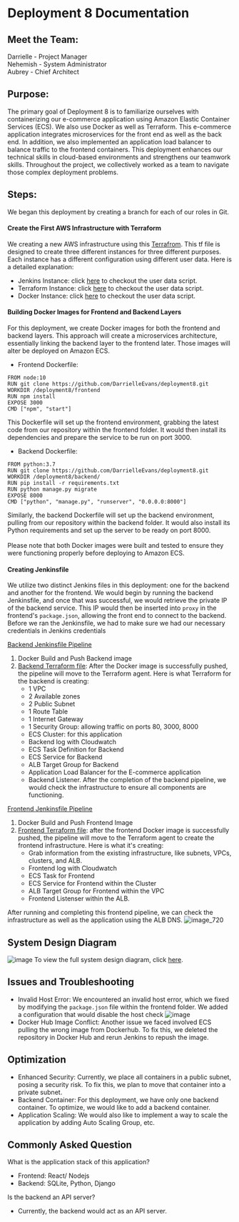# Deployment 8 Documentation 
## Meet the Team:
Darrielle - Project Manager <br>
Nehemish - System Administrator <br>
Aubrey - Chief Architect <br>

## Purpose:
The primary goal of Deployment 8 is to familiarize ourselves with containerizing our e-commerce application using Amazon Elastic Container Services (ECS). We also use Docker as well as Terraform. This e-commerce application integrates microservices for the front end as well as the back end. In addition, we also implemented an application load balancer to balance traffic to the frontend containers. This deployment enhances our technical skills in cloud-based environments and strengthens our teamwork skills. Throughout the project, we collectively worked as a team to navigate those complex deployment problems.


## Steps:
We began this deployment by creating a branch for each of our roles in Git.

#### Create the First AWS Infrastructure with Terraform 
We creating a new AWS infrastructure using this [Terrafrom](https://github.com/DarrielleEvans/deployment8/blob/main/first-infrastucture/main.tf). This tf file is designed to create three different instances for three different purposes. Each instance has a different configuration using different user data. Here is a detailed explanation:
 - Jenkins Instance: click [here](https://github.com/DarrielleEvans/deployment8/blob/main/first-infrastucture/deployjenkins.sh) to checkout the user data script.
 - Terraform Instance: click [here](https://github.com/DarrielleEvans/deployment8/blob/main/first-infrastucture/deployterraform.sh) to checkout the user data script.
 - Docker Instance: click [here](https://github.com/DarrielleEvans/deployment8/blob/main/first-infrastucture/deploydocker.sh) to checkout the user data script.


#### Building Docker Images for Frontend and Backend Layers
For this deployment, we create Docker images for both the frontend and backend layers. This approach will create a microservices architecture, essentially linking the backend layer to the frontend later. Those images will alter be deployed on Amazon ECS.
- Frontend Dockerfile:
```
FROM node:10
RUN git clone https://github.com/DarrielleEvans/deployment8.git
WORKDIR /deployment8/frontend
RUN npm install
EXPOSE 3000
CMD ["npm", "start"]
```
This Dockerfile will set up the frontend environment, grabbing the latest code from our repository within the frontend folder. It would then install its dependencies and prepare the service to be run on port 3000.

- Backend Dockerfile:
```
FROM python:3.7
RUN git clone https://github.com/DarrielleEvans/deployment8.git
WORKDIR /deployment8/backend/
RUN pip install -r requirements.txt
RUN python manage.py migrate
EXPOSE 8000
CMD ["python", "manage.py", "runserver", "0.0.0.0:8000"]
```
Similarly, the backend Dockerfile will set up the backend environment, pulling from our repository within the backend folder. It would also install its Python requirements and set up the server to be ready on port 8000.
<br>
<br>
Please note that both Docker images were built and tested to ensure they were functioning properly before deploying to Amazon ECS. 

#### Creating Jenkinsfile
We utilize two distinct Jenkins files in this deployment: one for the backend and another for the frontend. We would begin by running the backend Jenkinsfile, and once that was successful, we would retrieve the private IP of the backend service. This IP would then be inserted into `proxy` in the frontend's `package.json`, allowing the front end to connect to the backend. Before we ran the Jenkinsfile, we had to make sure we had our necessary credentials in Jenkins credentials

[Backend Jenkinsfile Pipeline](https://github.com/DarrielleEvans/deployment8/blob/main/Jenkinsfile_BE)
1) Docker Build and Push Backend image
2) [Backend Terraform file](https://github.com/DarrielleEvans/deployment8/blob/main/terraform/main.tf): After the Docker image is successfully pushed, the pipeline will move to the Terraform agent. Here is what Terraform for the backend is creating:
   - 1 VPC
   - 2 Available zones
   - 2 Public Subnet
   - 1 Route Table
   - 1 Internet Gateway
   - 1 Security Group: allowing traffic on ports 80, 3000, 8000
   - ECS Cluster: for this application
   - Backend log with Cloudwatch
   - ECS Task Definition for Backend
   - ECS Service for Backend
   - ALB Target Group for Backend
   - Application Load Balancer for the E-commerce application
   - Backend Listener.
After the completion of the backend pipeline, we would check the infrastructure to ensure all components are functioning.

[Frontend Jenkinsfile Pipeline](https://github.com/DarrielleEvans/deployment8/blob/main/Jenkinsfile_FE)
1) Docker Build and Push Frontend Image
2) [Frontend Terraform file](https://github.com/DarrielleEvans/deployment8/blob/main/terraform/frontend/main.tf): after the frontend Docker image is successfully pushed, the pipeline will move to the Terraform agent to create the frontend infrastructure. Here is what it's creating:
   - Grab information from the existing infrastructure, like subnets, VPCs, clusters, and ALB.
   - Frontend log with Cloudwatch
   - ECS Task for Frontend
   - ECS Service for Frontend within the Cluster
   - ALB Target Group for Frontend within the VPC
   - Frontend Listenser within the ALB.

After running and completing this frontend pipeline, we can check the infrastructure as well as the application using the ALB DNS. 
![image_720](https://github.com/DarrielleEvans/deployment8/assets/138344000/ed44cc1c-83f7-43c7-b113-c0d463105eec)

## System Design Diagram
![image](https://github.com/DarrielleEvans/deployment8/assets/138344000/cd39ab6f-7d20-4b9e-9ca1-1e57d73ce3c5)
To view the full system design diagram, click [here](https://github.com/DarrielleEvans/deployment8/blob/main/d8.drawio.png).

## Issues and Troubleshooting
- Invalid Host Error: We encountered an invalid host error, which we fixed by modifying the `package.json` file within the frontend folder. We added a configuration that would disable the host check
![image](https://github.com/DarrielleEvans/deployment8/assets/138344000/326cec76-0aab-4a56-8df3-44e7c6fa0e83)
- Docker Hub Image Conflict: Another issue we faced involved ECS pulling the wrong image from Dockerhub. To fix this, we deleted the repository in Docker Hub and rerun Jenkins to repush the image.

## Optimization
- Enhanced Security: Currently, we place all containers in a public subnet, posing a security risk. To fix this, we plan to move that container into a private subnet.
- Backend Container: For this deployment, we have only one backend container. To optimize, we would like to add a backend container.
- Application Scaling: We would also like to implement a way to scale the application by adding Auto Scaling Group, etc. 


## Commonly Asked Question
What is the application stack of this application?
- Frontend: React/ Nodejs
- Backend: SQLite, Python, Django 

Is the backend an API server?
- Currently, the backend would act as an API server.

